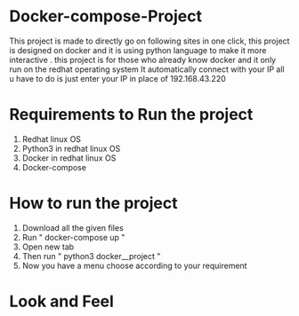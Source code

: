 # Docker-compose-Project

This project is made to directly go on following sites in one click, this project is designed on docker and it is using python language to make it more interactive .
this project is for those who already know docker and it only run on the redhat operating system
It automatically connect with your IP all u have to do is just enter your IP in place of 192.168.43.220

# Requirements to Run the project 
1. Redhat linux OS
2. Python3 in redhat linux OS
3. Docker in redhat linux OS
4. Docker-compose  

# How to run the project
1. Download all the given files
2. Run " docker-compose up "
3. Open new tab 
4. Then run " python3 docker__project "
5. Now you have a menu choose according to your requirement

# Look and Feel




